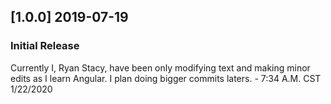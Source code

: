 ## [1.0.0] 2019-07-19
### Initial Release

Currently I, Ryan Stacy, have been only modifying text and making minor edits as I learn Angular. I plan doing bigger commits laters. - 7:34 A.M. CST 1/22/2020